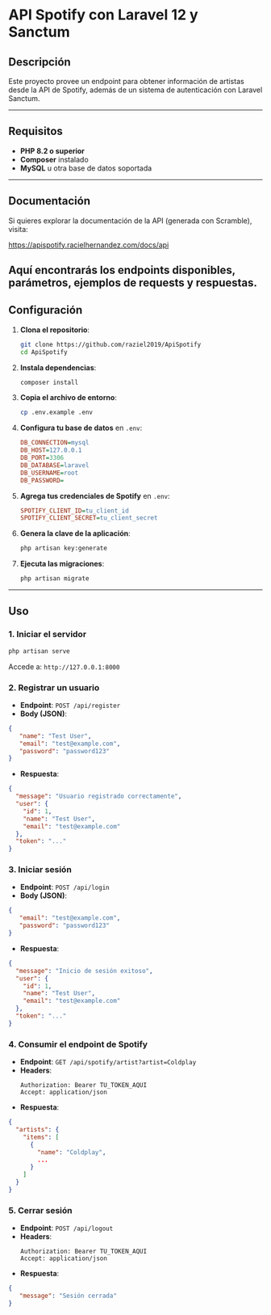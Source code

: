 # API Spotify con Laravel 12 y Sanctum

## Descripción
Este proyecto provee un endpoint para obtener información de artistas desde la API de Spotify, además de un sistema de autenticación con Laravel Sanctum.

---

## Requisitos
- **PHP 8.2 o superior**
- **Composer** instalado
- **MySQL** u otra base de datos soportada

---
## Documentación

Si quieres explorar la documentación de la API (generada con Scramble), visita:

https://apispotify.racielhernandez.com/docs/api

Aquí encontrarás los endpoints disponibles, parámetros, ejemplos de requests y respuestas.
---

## Configuración
1. **Clona el repositorio**:
   ```bash
   git clone https://github.com/raziel2019/ApiSpotify
   cd ApiSpotify
   ```

2. **Instala dependencias**:
   ```bash
   composer install
   ```

3. **Copia el archivo de entorno**:
   ```bash
   cp .env.example .env
   ```

4. **Configura tu base de datos** en `.env`:
   ```ini
   DB_CONNECTION=mysql
   DB_HOST=127.0.0.1
   DB_PORT=3306
   DB_DATABASE=laravel
   DB_USERNAME=root
   DB_PASSWORD=
   ```
5. **Agrega tus credenciales de Spotify** en `.env`:
   ```ini
   SPOTIFY_CLIENT_ID=tu_client_id
   SPOTIFY_CLIENT_SECRET=tu_client_secret
   ```

6. **Genera la clave de la aplicación**:
   ```bash
   php artisan key:generate
   ```

7. **Ejecuta las migraciones**:
   ```bash
   php artisan migrate
   ```

---

## Uso

### 1. Iniciar el servidor
```bash
php artisan serve
```
Accede a: `http://127.0.0.1:8000`

### 2. Registrar un usuario
- **Endpoint**: `POST /api/register`
- **Body (JSON)**:
```json
{
   "name": "Test User",
   "email": "test@example.com",
   "password": "password123"
}
```
- **Respuesta**:
```json
{
  "message": "Usuario registrado correctamente",
  "user": {
    "id": 1,
    "name": "Test User",
    "email": "test@example.com"
  },
  "token": "..."
}
```

### 3. Iniciar sesión
- **Endpoint**: `POST /api/login`
- **Body (JSON)**:
```json
{
   "email": "test@example.com",
   "password": "password123"
}
```
- **Respuesta**:
```json
{
  "message": "Inicio de sesión exitoso",
  "user": {
    "id": 1,
    "name": "Test User",
    "email": "test@example.com"
  },
  "token": "..."
}
```

### 4. Consumir el endpoint de Spotify
- **Endpoint**: `GET /api/spotify/artist?artist=Coldplay`
- **Headers**:
  ```
  Authorization: Bearer TU_TOKEN_AQUI
  Accept: application/json
  ```
- **Respuesta**:
```json
{
  "artists": {
    "items": [
      {
        "name": "Coldplay",
        ...
      }
    ]
  }
}
```

### 5. Cerrar sesión
- **Endpoint**: `POST /api/logout`
- **Headers**:
  ```
  Authorization: Bearer TU_TOKEN_AQUI
  Accept: application/json
  ```
- **Respuesta**:
```json
{
   "message": "Sesión cerrada"
}
```
